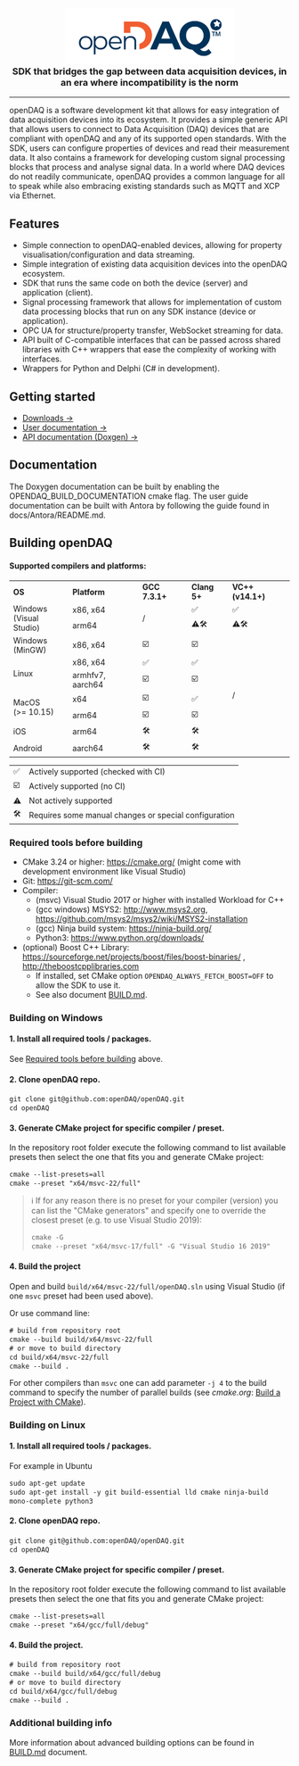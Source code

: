 <h3 align="center">
    <a href="https://opendaq.com" target="blank_">
        <img height="100" alt="openDAQ" src="media/openDAQ-logo-orange-blue-rgb.svg" />
    </a>
    <br>
    SDK that bridges the gap between data acquisition devices, in an era where incompatibility is the norm
</h3>

---

openDAQ is a software development kit that allows for easy integration of data acquisition devices into its ecosystem.
It provides a simple generic API that allows users to connect to Data Acquisition (DAQ) devices that are compliant with
openDAQ and any of its supported open standards. With the SDK, users can configure properties of devices and read their
measurement data. It also contains a framework for developing custom signal processing blocks that process and analyse
signal data. In a world where DAQ devices do not readily communicate, openDAQ provides a common language for all to speak
while also embracing existing standards such as MQTT and XCP via Ethernet.

## Features

- Simple connection to openDAQ-enabled devices, allowing for property visualisation/configuration and data streaming.
- Simple integration of existing data acquisition devices into the openDAQ ecosystem.
- SDK that runs the same code on both the device (server) and application (client).
- Signal processing framework that allows for implementation of custom data processing blocks that run on any SDK instance (device or application).
- OPC UA for structure/property transfer, WebSocket streaming for data.
- API built of C-compatible interfaces that can be passed across shared libraries with C++ wrappers that ease the complexity of working with interfaces.
- Wrappers for Python and Delphi (C# in development).

## Getting started

- [Downloads →](https://docs.opendaq.com)
- [User documentation →](https://opendaq.github.io/)
- [API documentation (Doxgen) →](https://docs.opendaq.com/doxygen/index.html)

## Documentation

The Doxygen documentation can be built by enabling the OPENDAQ_BUILD_DOCUMENTATION cmake flag. The user guide
documentation can be built with Antora by following the guide found in docs/Antora/README.md.

## Building openDAQ

#### Supported compilers and platforms:

<table>
  <tr>
   <td><strong>OS</strong></td>
   <td><strong>Platform</strong></td>
   <td><strong>GCC 7.3.1+</strong></td>
   <td><strong>Clang 5+</strong></td>
   <td><strong>VC++ (v14.1+)</strong></td>
  </tr>
  <tr>
   <td rowspan="2">Windows <br>(Visual Studio)</td>
   <td>x86, x64</td>
   <td rowspan="2">/</td>
   <td>✅</td>
   <td>✅</td>
  </tr>
  <tr>
   <td>arm64</td>
   <td>⚠️🛠️</td>
   <td>⚠️🛠️</td>
  </tr>
  <tr>
   <td rowspan="1">Windows <br>(MinGW)</td>
   <td>x86, x64</td>
   <td>☑️</td>
   <td>☑️</td>
   <td rowspan="10">/
   </td>
  </tr>
  <tr>
   <td rowspan="2">Linux</td>
   <td>x86, x64</td>
   <td>✅</td>
   <td>✅</td>
  </tr>
  <tr>
   <td>armhfv7, aarch64</td>
   <td>☑️</td>
   <td>☑️</td>
  </tr>
  <tr>
   <td rowspan="2">MacOS <br>(>= 10.15)</td>
   <td>x64</td>
   <td>☑️</td>
   <td>✅</td>
  </tr>
  <tr>
   <td>arm64</td>
   <td>☑️</td>
   <td>☑️</td>
  </tr>
  <tr>
   <td>iOS</td>
   <td>arm64</td>
   <td>🛠️</td>
   <td>🛠️</td>
  </tr>
  <tr>
   <td>Android</td>
   <td>aarch64</td>
   <td>🛠️</td>
   <td>🛠️</td>
  </tr>
</table>

<table>
  <tr>
   <td>✅</td>
   <td>Actively supported (checked with CI)</td>
  </tr>
  <tr>
   <td>☑️</td>
   <td>Actively supported (no CI)</td>
  </tr>
  <tr>
   <td>⚠️</td>
   <td>Not actively supported</td>
  </tr>
  <tr>
   <td>🛠️</td>
   <td>Requires some manual changes or special configuration</td>
  </tr>
</table>

### Required tools before building

 - CMake 3.24 or higher: https://cmake.org/ (might come with development environment like Visual Studio)
 - Git: https://git-scm.com/
 - Compiler:
   - (msvc) Visual Studio 2017 or higher with installed Workload for C++
   - (gcc windows) MSYS2: http://www.msys2.org, https://github.com/msys2/msys2/wiki/MSYS2-installation
   - (gcc) Ninja build system: https://ninja-build.org/
   - Python3: https://www.python.org/downloads/
 - (optional) Boost C++ Library: https://sourceforge.net/projects/boost/files/boost-binaries/ , http://theboostcpplibraries.com
   - If installed, set CMake option `OPENDAQ_ALWAYS_FETCH_BOOST=OFF` to allow the SDK to use it.
   - See also document [BUILD.md](BUILD.md).
   
### Building on Windows

#### 1. Install all required tools / packages.

See [Required tools before building](#required-tools-before-building) above.

#### 2. Clone openDAQ repo.

```shell
git clone git@github.com:openDAQ/openDAQ.git
cd openDAQ
```

#### 3. Generate CMake project for specific compiler / preset.

In the repository root folder execute the following command to list available presets
then select the one that fits you and generate CMake project:
```shell
cmake --list-presets=all
cmake --preset "x64/msvc-22/full"
```

> ℹ️ If for any reason there is no preset for your compiler (version) you can list the "CMake generators" and
> specify one to override the closest preset (e.g. to use Visual Studio 2019):
> ```shell
> cmake -G
> cmake --preset "x64/msvc-17/full" -G "Visual Studio 16 2019"
> ```

#### 4. Build the project

Open and build `build/x64/msvc-22/full/openDAQ.sln` using Visual Studio (if one ``msvc`` preset had been used above).

Or use command line:
```shell
# build from repository root
cmake --build build/x64/msvc-22/full
# or move to build directory
cd build/x64/msvc-22/full
cmake --build .
```

For other compilers than ``msvc`` one can add parameter ``-j 4`` to the build command to specify the number of parallel builds
(see _cmake.org_: [Build a Project with CMake](https://cmake.org/cmake/help/v3.24/manual/cmake.1.html#build-a-project)).

### Building on Linux

#### 1. Install all required tools / packages.

For example in Ubuntu
```shell
sudo apt-get update
sudo apt-get install -y git build-essential lld cmake ninja-build mono-complete python3
```

#### 2. Clone openDAQ repo.

```shell
git clone git@github.com:openDAQ/openDAQ.git
cd openDAQ
```

#### 3. Generate CMake project for specific compiler / preset.

In the repository root folder execute the following command to list available presets
then select the one that fits you and generate CMake project:
```shell
cmake --list-presets=all
cmake --preset "x64/gcc/full/debug"
```

#### 4. Build the project.

```shell
# build from repository root
cmake --build build/x64/gcc/full/debug
# or move to build directory
cd build/x64/gcc/full/debug
cmake --build .
```

### Additional building info

More information about advanced building options can be found in [BUILD.md](BUILD.md) document.
